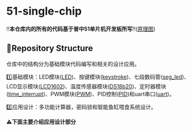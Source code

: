 # 51-single-chip
‼️**本仓库内的所有的代码基于普中51单片机开发板所写**‼️([原理图](https://github.com/GuWwwwww/51-single-chip/tree/main/普中-2%26普中-3%26普中-4开发板原理图.pdf))
## 📂Repository Structure
仓库中的结构分为基础模块代码编写和相关的设计应用。

1️⃣基础模块：LED模块([LED](https://github.com/GuWwwwww/51-single-chip/tree/main/LED))、按键模块([keystroke](https://github.com/GuWwwwww/51-single-chip/tree/main/keystroke))、七段数码管([seg_led](https://github.com/GuWwwwww/51-single-chip/tree/main/seg_led))、LCD显示模块([LCD1602](https://github.com/GuWwwwww/51-single-chip/tree/main/LCD1602))、温度传感器模块([DS18b20](https://github.com/GuWwwwww/51-single-chip/tree/main/DS18b20))、定时器模块([time_interrupt](https://github.com/GuWwwwww/51-single-chip/tree/main/time_interrupt))、PWM模块([PWM](https://github.com/GuWwwwww/51-single-chip/tree/main/PWM))、PID控制([PID](https://github.com/GuWwwwww/51-single-chip/tree/main/PID))和uart串口([uart](https://github.com/GuWwwwww/51-single-chip/tree/main/uart))。

2️⃣应用设计：多功能计算器，密码锁和智能鱼缸喂食系统设计。

⚠️**下面主要介绍应用设计部分**
